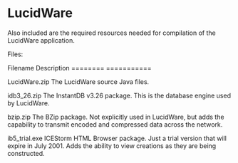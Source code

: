 LucidWare
=========

Also included are the required resources needed for compilation of
the LucidWare application.

Files:

Filename       Description
========       ===========

LucidWare.zip  The LucidWare source Java files.

idb3_26.zip    The InstantDB v3.26 package.  This is the database
               engine used by LucidWare.
               
bzip.zip       The BZip package.  Not explicitly used in LucidWare,
               but adds the capability to transmit encoded and
               compressed data across the network.
               
ib5_trial.exe  ICEStorm HTML Browser package.  Just a trial version
               that will expire in July 2001.  Adds the ability to
               view creations as they are being constructed.
